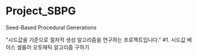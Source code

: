 # Project_SBPG
Seed-Based Procedural Generations

"시드값을 기준으로 절차적 생성 알고리즘을 연구하는 프로젝트입니다."
#1. 시드값 베이스 셀룰러 오토매틱 알고리즘 구하기

